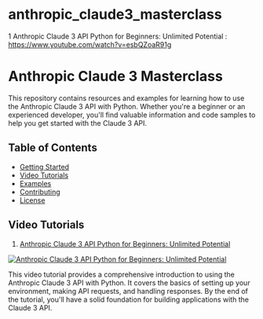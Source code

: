 # anthropic_claude3_masterclass

1 Anthropic Claude 3 API Python for Beginners: Unlimited Potential : https://www.youtube.com/watch?v=esbQZoaR91g


# Anthropic Claude 3 Masterclass

This repository contains resources and examples for learning how to use the Anthropic Claude 3 API with Python. Whether you're a beginner or an experienced developer, you'll find valuable information and code samples to help you get started with the Claude 3 API.

## Table of Contents

- [Getting Started](#getting-started)
- [Video Tutorials](#video-tutorials)
- [Examples](#examples)
- [Contributing](#contributing)
- [License](#license)


## Video Tutorials

1. [Anthropic Claude 3 API Python for Beginners: Unlimited Potential](https://www.youtube.com/watch?v=esbQZoaR91g)

[![Anthropic Claude 3 API Python for Beginners: Unlimited Potential](https://img.youtube.com/vi/esbQZoaR91g/0.jpg)](https://www.youtube.com/watch?v=esbQZoaR91g)

This video tutorial provides a comprehensive introduction to using the Anthropic Claude 3 API with Python. It covers the basics of setting up your environment, making API requests, and handling responses. By the end of the tutorial, you'll have a solid foundation for building applications with the Claude 3 API.
